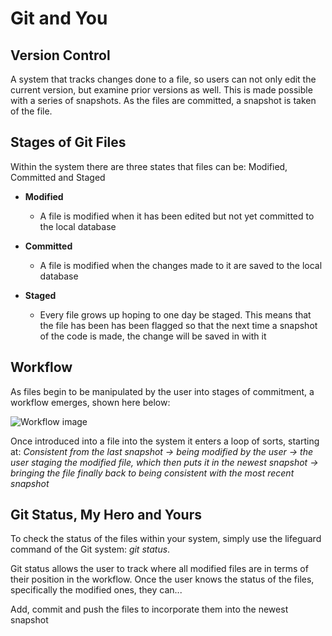 # Git and You

## **Version Control**

A system that tracks changes done to a file, so users can not only edit the current version, but examine prior versions as well. This is made possible with a series of snapshots. As the files are committed, a snapshot is taken of the file.

## **Stages of Git Files**

Within the system there are three states that files can be: Modified, Committed and Staged

* **Modified**

  * A file is modified when it has been edited but not yet committed to the local database

* **Committed**

  * A file is modified when the changes made to it are saved to the local database

* **Staged**

  * Every file grows up hoping to one day be staged. This means that the file has been has been flagged so that the next time a snapshot of the code is made, the change will be saved in with it

## **Workflow**

As files begin to be manipulated by the user into stages of commitment, a workflow emerges, shown here below:

![Workflow image](https://blog.udemy.com/wp-content/uploads/2015/08/image006.png)

Once introduced into a file into the system it enters a loop of sorts, starting at: *Consistent from the last snapshot &rarr; being modified by the user &rarr; the user staging the modified file, which then puts it in the newest snapshot &rarr; bringing the file finally back to being consistent with the most recent snapshot*

## **Git Status, My Hero and Yours**

To check the status of the files within your system, simply use the lifeguard command of the Git system: *git status*.

Git status allows the user to track where all modified files are in terms of their position in the workflow. Once the user knows the status of the files, specifically the modified ones, they can...

Add, commit and push the files to incorporate them into the newest snapshot
<!--fill the add commit and push info in later>